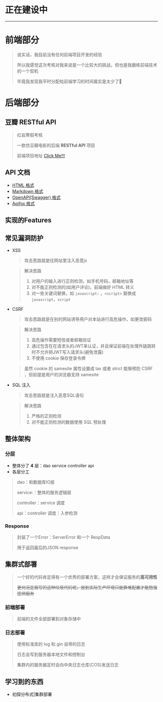 # 正在建设中

---

# 前端部分

> 说实话，我目前没有任何前端项目开发的经验
>
> 所以我感觉这次考核对我来说是一个比较大的挑战，但也是我磨练前端技术的一个契机
>
> 毕竟我发现我平时分配给前端学习的时间属实是太少了🤣

# 后端部分

## 豆瓣 RESTful API

> 红岩寒假考核
>
> 一款仿豆瓣电影的后端 **RESTful API** 项目
>
> 前端项目地址 [Click Me!!!](https://github.com/ColdRain-Moro/RedrockWinter_Frontend)

## API 文档

+ [HTML 格式]()
+ [Markdown 格式]()
+ [OpenAPI(Swagger) 格式]()
+ [Apifox 格式]()

## 实现的Features

## 常见漏洞防护

+ XSS 

  > 攻击思路就是往网站里注入恶意js

  > 解决思路
  >
  > 1. 对用户的输入进行正则检测，如手机号码，邮箱地址等
  > 2. 对不能正则检测的(如用户评论)，前端做好 HTML 转义
  > 3. 对一些关键词替换，如 `javascript:` ，`<script>` 替换成 `javascript`，`script`

+ CSRF

  > 攻击思路就是在别的网站诱导用户对本站进行高危操作，如更改密码

  > 解决思路
  >
  > 1. 高危操作需要短信或者邮箱验证
  > 2. 通过包含在在请求头的JWT来认证，并且保证前端在处理外链跳转时不允许把JWT写入请求头(避免泄露)
  > 3. 不使用 cookie 保存登录令牌

  > 虽然 cookie 的 samesite 属性设置成 lax 或者 strict 能够预防 CSRF ，但前提是用户的浏览器支持 samesite

+ SQL 注入

  > 攻击思路就是注入恶意SQL语句

  > 解决思路
  >
  > 1. 严格的正则检测
  > 2. 对不能正则检测的数据使用 SQL 预处理

## 整体架构

### 分层

+ 整体分了 **4** 层：dao service controller api
+ 各层分工

> dao：和数据库IO层
>
> service:：整体的服务逻辑层
>
> controller：service 调度
>
> api：controller 调度｜入参检测

### Response

> 封装了一个Error：ServerError 和一个 RespData
>
> 用于返回最后的JSON response
>

## 集群式部署

> 一个好的代码肯定得有一个优秀的部署方案，这样才会保证服务的**高可用性**
>
> ~~更何况是我写的这种垃圾代码呢，放到实际生产环境只能靠堆配置才能勉强提供服务~~

### 前端部署

> 前端的文件全部部署到对象存储中

### 日志部署

> 使用标准库的 log 和 gin 自带的日志
>
> 日志会写到服务器本地文件和控制台
>
> 集群内的服务器定时会向中央日志仓库(COS)发送日志

## 学习到的东西

+ 初探分布式|集群部署
